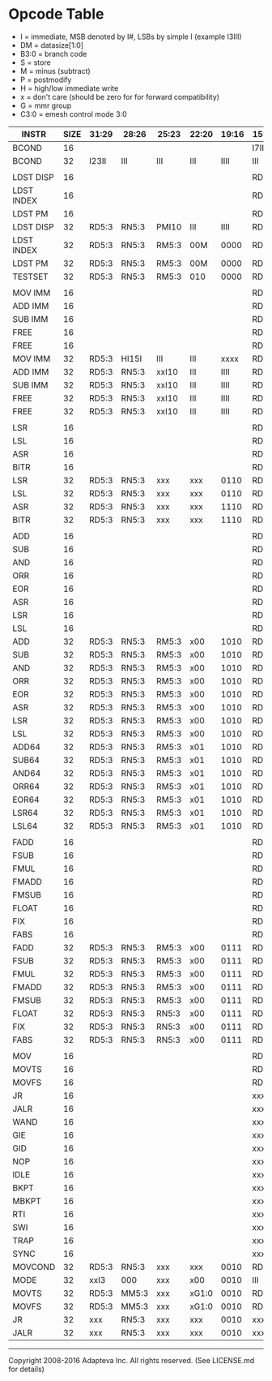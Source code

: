 Opcode Table
============================================================================
* I = immediate, MSB denoted by I#, LSBs by simple I (example I3III)
* DM = datasize[1:0]
* B3:0 = branch code
* S = store
* M = minus (subtract)
* P = postmodify
* H = high/low immediate write
* x = don't care (should be zero for for forward compatibility)
* G = mmr group
* C3:0 = emesh control mode 3:0

| INSTR     |SIZE|31:29|28:26|25:23|22:20|19:16|15:13|12:10| 9:7  |6:4  |3:0 |
| ----------|----|-----|-----|-----|-----|-----|-----|-----|------|-----|----|
| BCOND     | 16 |     |     |     |     |     |I7II |III  |IIB3  |BBB  |0000|
| BCOND     | 32 |I23II|III  |III  |III  |IIII |III  |III  |IIB3  |BBB  |1000|
|           |    |     |     |     |     |     |     |     |      |     |    |
| LDST DISP | 16 |     |     |     |     |     |RD2:0|RN2:0|I2II  |D1:0S|0100|
| LDST INDEX| 16 |     |     |     |     |     |RD2:0|RN2:0|RM2:0 |D1:0S|0001|
| LDST PM   | 16 |     |     |     |     |     |RD2:0|RN2:0|RM2:0 |D1:0S|0101|
| LDST DISP | 32 |RD5:3|RN5:3|PMI10|III  |IIII |RD2:0|RN2:0|III   |D1:0S|1100|
| LDST INDEX| 32 |RD5:3|RN5:3|RM5:3|00M  |0000 |RD2:0|RN2:0|RM2:0 |D1:0S|1001|
| LDST PM   | 32 |RD5:3|RN5:3|RM5:3|00M  |0000 |RD2:0|RN2:0|RM2:0 |D1:0S|1101|
| TESTSET   | 32 |RD5:3|RN5:3|RM5:3|010  |0000 |RD2:0|RN2:0|RM2:0 |100  |1001|
|           |    |     |     |     |     |     |     |     |      |     |    |
| MOV IMM   | 16 |     |     |     |     |     |RD2:0|I7II |III   |  II0|0011|
| ADD IMM   | 16 |     |     |     |     |     |RD2:0|RN2:0|I2:0  |  001|0011|
| SUB IMM   | 16 |     |     |     |     |     |RD2:0|RN2:0|I2:0  |  011|0011|
| FREE      | 16 |     |     |     |     |     |RD2:0|RN2:0|I2:0  |  101|0011|
| FREE      | 16 |     |     |     |     |     |RD2:0|RN2:0|I2:0  |  111|0011|
| MOV IMM   | 32 |RD5:3|HI15I|III  |III  |xxxx |RD2:0|III  |III   |  II0|1011|
| ADD IMM   | 32 |RD5:3|RN5:3|xxI10|III  |IIII |RD2:0|RN2:0|III   |  001|1011|
| SUB IMM   | 32 |RD5:3|RN5:3|xxI10|III  |IIII |RD2:0|RN2:0|III   |  011|1011|
| FREE      | 32 |RD5:3|RN5:3|xxI10|III  |IIII |RD2:0|RN2:0|III   |  101|1011|
| FREE      | 32 |RD5:3|RN5:3|xxI10|III  |IIII |RD2:0|RN2:0|III   |  111|1011|
|           |    |     |     |     |     |     |     |     |      |     |    |
| LSR       | 16 |     |     |     |     |     |RD2:0|RN2:0|S4:S2 |S1:00|0110|
| LSL       | 16 |     |     |     |     |     |RD2:0|RN2:0|S4:S2 |S1:01|0110|
| ASR       | 16 |     |     |     |     |     |RD2:0|RN2:0|S4:S2 |S1:00|1110|
| BITR      | 16 |     |     |     |     |     |RD2:0|RN2:0|000   |  001|1110|
| LSR       | 32 |RD5:3|RN5:3|xxx  |xxx  |0110 |RD2:0|RN2:0|S4:S2 |S1:00|1111|
| LSL       | 32 |RD5:3|RN5:3|xxx  |xxx  |0110 |RD2:0|RN2:0|S4:S2 |S1:01|1111|
| ASR       | 32 |RD5:3|RN5:3|xxx  |xxx  |1110 |RD2:0|RN2:0|S4:S2 |S1:00|1111|
| BITR      | 32 |RD5:3|RN5:3|xxx  |xxx  |1110 |RD2:0|RN2:0|000   |  001|1111|
|           |    |     |     |     |     |     |     |     |      |     |    |
| ADD       | 16 |     |     |     |     |     |RD2:0|RN2:0|RM2:0 |001  |1010|
| SUB       | 16 |     |     |     |     |     |RD2:0|RN2:0|RM2:0 |011  |1010|
| AND       | 16 |     |     |     |     |     |RD2:0|RN2:0|RM2:0 |101  |1010|
| ORR       | 16 |     |     |     |     |     |RD2:0|RN2:0|RM2:0 |111  |1010|
| EOR       | 16 |     |     |     |     |     |RD2:0|RN2:0|RM2:0 |000  |1010|
| ASR       | 16 |     |     |     |     |     |RD2:0|RN2:0|RM2:0 |110  |1010|
| LSR       | 16 |     |     |     |     |     |RD2:0|RN2:0|RM2:0 |100  |1010|
| LSL       | 16 |     |     |     |     |     |RD2:0|RN2:0|RM2:0 |010  |1010|
| ADD       | 32 |RD5:3|RN5:3|RM5:3|x00  | 1010|RD2:0|RN2:0|RM2:0 |001  |1111|
| SUB       | 32 |RD5:3|RN5:3|RM5:3|x00  | 1010|RD2:0|RN2:0|RM2:0 |011  |1111|
| AND       | 32 |RD5:3|RN5:3|RM5:3|x00  | 1010|RD2:0|RN2:0|RM2:0 |101  |1111|
| ORR       | 32 |RD5:3|RN5:3|RM5:3|x00  | 1010|RD2:0|RN2:0|RM2:0 |111  |1111|
| EOR       | 32 |RD5:3|RN5:3|RM5:3|x00  | 1010|RD2:0|RN2:0|RM2:0 |000  |1111|
| ASR       | 32 |RD5:3|RN5:3|RM5:3|x00  | 1010|RD2:0|RN2:0|RM2:0 |110  |1111|
| LSR       | 32 |RD5:3|RN5:3|RM5:3|x00  | 1010|RD2:0|RN2:0|RM2:0 |100  |1111|
| LSL       | 32 |RD5:3|RN5:3|RM5:3|x00  | 1010|RD2:0|RN2:0|RM2:0 |010  |1111| 
| ADD64     | 32 |RD5:3|RN5:3|RM5:3|x01  | 1010|RD2:0|RN2:0|RM2:0 |001  |1111|
| SUB64     | 32 |RD5:3|RN5:3|RM5:3|x01  | 1010|RD2:0|RN2:0|RM2:0 |011  |1111|
| AND64     | 32 |RD5:3|RN5:3|RM5:3|x01  | 1010|RD2:0|RN2:0|RM2:0 |101  |1111|
| ORR64     | 32 |RD5:3|RN5:3|RM5:3|x01  | 1010|RD2:0|RN2:0|RM2:0 |111  |1111|
| EOR64     | 32 |RD5:3|RN5:3|RM5:3|x01  | 1010|RD2:0|RN2:0|RM2:0 |000  |1111|
| LSR64     | 32 |RD5:3|RN5:3|RM5:3|x01  | 1010|RD2:0|RN2:0|RM2:0 |100  |1111|
| LSL64     | 32 |RD5:3|RN5:3|RM5:3|x01  | 1010|RD2:0|RN2:0|RM2:0 |010  |1111|
|           |    |     |     |     |     |     |     |     |      |     |    |
| FADD      | 16 |     |     |     |     |     |RD2:0|RN2:0|RM2:0 |000  |0111|
| FSUB      | 16 |     |     |     |     |     |RD2:0|RN2:0|RM2:0 |001  |0111|
| FMUL      | 16 |     |     |     |     |     |RD2:0|RN2:0|RM2:0 |010  |0111|
| FMADD     | 16 |     |     |     |     |     |RD2:0|RN2:0|RM2:0 |011  |0111|
| FMSUB     | 16 |     |     |     |     |     |RD2:0|RN2:0|RM2:0 |100  |0111|
| FLOAT     | 16 |     |     |     |     |     |RD2:0|RN2:0|RM2:0 |101  |0111|
| FIX       | 16 |     |     |     |     |     |RD2:0|RN2:0|RM2:0 |110  |0111|
| FABS      | 16 |     |     |     |     |     |RD2:0|RN2:0|RM2:0 |111  |0111|
| FADD      | 32 |RD5:3|RN5:3|RM5:3|x00  | 0111|RD2:0|RN2:0|RM2:0 |000  |1111|
| FSUB      | 32 |RD5:3|RN5:3|RM5:3|x00  | 0111|RD2:0|RN2:0|RM2:0 |001  |1111|
| FMUL      | 32 |RD5:3|RN5:3|RM5:3|x00  | 0111|RD2:0|RN2:0|RM2:0 |010  |1111|
| FMADD     | 32 |RD5:3|RN5:3|RM5:3|x00  | 0111|RD2:0|RN2:0|RM2:0 |011  |1111|
| FMSUB     | 32 |RD5:3|RN5:3|RM5:3|x00  | 0111|RD2:0|RN2:0|RM2:0 |100  |1111|
| FLOAT     | 32 |RD5:3|RN5:3|RN5:3|x00  | 0111|RD2:0|RN2:0|RN2:0 |101  |1111|
| FIX       | 32 |RD5:3|RN5:3|RN5:3|x00  | 0111|RD2:0|RN2:0|RN2:0 |110  |1111|
| FABS      | 32 |RD5:3|RN5:3|RN5:3|x00  | 0111|RD2:0|RN2:0|RN2:0 |111  |1111|
|           |    |     |     |     |     |     |     |     |      |     |    |
| MOV<COND> | 16 |     |     |     |     |     |RD2:0|RN2:0|x0B3  |BBB  |0010|
| MOVTS     | 16 |     |     |     |     |     |RD2:0|MM2:0|x10   |000  |0010|
| MOVFS     | 16 |     |     |     |     |     |RD2:0|MM2:0|x10   |001  |0010|
| JR        | 16 |     |     |     |     |     |xxx  |RN2:0|x10   |100  |0010|
| JALR      | 16 |     |     |     |     |     |xxx  |RN2:0|x10   |101  |0010|
| WAND      | 16 |     |     |     |     |     |xxx  |xxx  |x11   |000  |0010|
| GIE       | 16 |     |     |     |     |     |xxx  |xxx  |011   |001  |0010|
| GID       | 16 |     |     |     |     |     |xxx  |xxx  |111   |001  |0010|
| NOP       | 16 |     |     |     |     |     |xxx  |xxx  |011   |001  |0010|
| IDLE      | 16 |     |     |     |     |     |xxx  |xxx  |011   |011  |0010|
| BKPT      | 16 |     |     |     |     |     |xxx  |xxx  |011   |100  |0010|
| MBKPT     | 16 |     |     |     |     |     |xxx  |xxx  |111   |100  |0010|
| RTI       | 16 |     |     |     |     |     |xxx  |xxx  |011   |101  |0010|
| SWI       | 16 |     |     |     |     |     |xxx  |xxx  |011   |110  |0010|
| TRAP      | 16 |     |     |     |     |     |xxx  |xxx  |111   |110  |0010|
| SYNC      | 16 |     |     |     |     |     |xxx  |xxx  |011   |111  |0010|
| MOVCOND   | 32 |RD5:3|RN5:3|xxx  | xxx |0010 |RD2:0|RN2:0|x0B3  |BBB  |1111|
| MODE      | 32 |xxI3 |000  |xxx  | x00 |0010 |III  |000  |110   |000  |1111|
| MOVTS     | 32 |RD5:3|MM5:3|xxx  |xG1:0|0010 |RD2:0|MM2:0|x10   |000  |1111|
| MOVFS     | 32 |RD5:3|MM5:3|xxx  |xG1:0|0010 |RD2:0|MM2:0|x10   |001  |1111|
| JR        | 32 |xxx  |RN5:3|xxx  | xxx |0010 |xxx  |RN2:0|x10   |100  |1111|
| JALR      | 32 |xxx  |RN5:3|xxx  | xxx |0010 |xxx  |RN2:0|x10   |101  |1111|

----
Copyright 2008-2016 Adapteva Inc. All rights reserved.
(See LICENSE.md for details)


